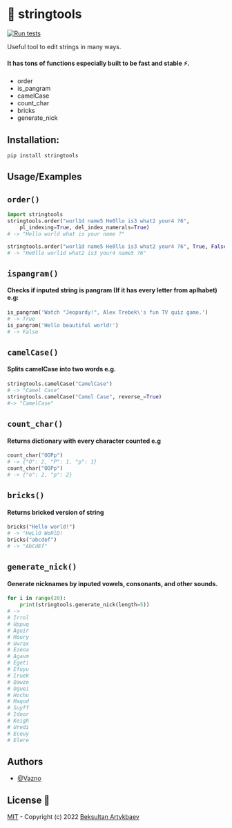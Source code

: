 # 📝 stringtools

[![Run tests](https://github.com/Vazno/stringtools/actions/workflows/pytester.yml/badge.svg?event=workflow_run)](https://github.com/Vazno/stringtools/actions/workflows/pytester.yml)

Useful tool to edit strings in many ways.
#### It has tons of functions especially built to be fast and stable ⚡.
- order
- is_pangram
- camelCase
- count_char
- bricks
- generate_nick
## Installation:
``pip install stringtools``

## Usage/Examples


## ```order()```
```python
import stringtools
stringtools.order("worl1d name5 He0llo is3 what2 your4 ?6", 
    pl_indexing=True, del_index_numerals=True)
# -> "Hello world what is your name ?"

stringtools.order("worl1d name5 He0llo is3 what2 your4 ?6", True, False)
# -> "He0llo worl1d what2 is3 your4 name5 ?6"
```


## ```ispangram()```
#### Checks if inputed string is pangram (If it has every letter from aplhabet) e.g:
```python
is_pangram('Watch "Jeopardy!", Alex Trebek\'s fun TV quiz game.') 
# -> True
is_pangram('Hello beautiful world!') 
# -> False
```


## ```camelCase()```
#### Splits camelCase into two words e.g.
```python
stringtools.camelCase("CamelCase")
# -> "Camel Case"
stringtools.camelCase("Camel Case", reverse_=True) 
#-> "CamelCase"
```


## ```count_char()```
#### Returns dictionary with every character counted e.g
```python
count_char("OOPp")
# -> {"O": 2, "P": 1, "p": 1}
count_char("OOPp")
# -> {"o": 2, "p": 2}
```


## ```bricks()```
#### Returns bricked version of string
```python
bricks("Hello world!")
# -> "HeLlO WoRlD!
bricks("abcdef")
# -> "AbCdEf"
```


## ```generate_nick()```
#### Generate nicknames by inputed vowels, consonants, and other sounds.
```python
for i in range(20):
	print(stringtools.generate_nick(length=5))
# -> 
# Irrol
# Uppuq
# Aguir
# Moury
# Uwrax
# Ezeoa
# Agaum
# Egeti
# Efuyu
# Iruek
# Qawze
# Oguei
# Hochu
# Maqod
# Suyff
# Idoor
# Keigh
# Uredi
# Eceuy
# Elere
```

## Authors

- [@Vazno](https://www.github.com/Vazno)


## License 🔑

[MIT](https://choosealicense.com/licenses/mit/) - Copyright (c) 2022 [Beksultan Artykbaev](https://github.com/Vazno)